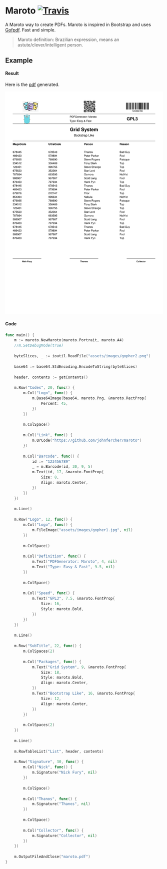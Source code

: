# Maroto [![Travis](https://img.shields.io/badge/coverage-43.8%25-orange.svg)][travis]
A Maroto way to create PDFs. Maroto is inspired in Bootstrap and uses [Gofpdf](https://github.com/jung-kurt/gofpdf). Fast and simple.

> Maroto definition: Brazilian expression, means an astute/clever/intelligent person.

## Example

#### Result
Here is the [pdf](assets/pdf/maroto.pdf) generated.

![result](assets/images/result.jpg)

#### Code
```go
func main() {
	m := maroto.NewMaroto(maroto.Portrait, maroto.A4)
	//m.SetDebugMode(true)

	byteSlices, _ := ioutil.ReadFile("assets/images/gopher2.png")

	base64 := base64.StdEncoding.EncodeToString(byteSlices)

	header, contents := getContents()

	m.Row("Codes", 20, func() {
		m.Col("Logo", func() {
			m.Base64Image(base64, maroto.Png, &maroto.RectProp{
				Percent: 45,
			})
		})

		m.ColSpace()

		m.Col("Link", func() {
			m.QrCode("https://github.com/johnfercher/maroto")
		})

		m.Col("Barcode", func() {
			id := "123456789"
			_ = m.Barcode(id, 30, 9, 5)
			m.Text(id, 17, &maroto.FontProp{
				Size: 8,
				Align: maroto.Center,
			})
		})
	})

	m.Line()

	m.Row("Logo", 12, func() {
		m.Col("Logo", func() {
			m.FileImage("assets/images/gopher1.jpg", nil)
		})

		m.ColSpace()

		m.Col("Definition", func() {
			m.Text("PDFGenerator: Maroto", 4, nil)
			m.Text("Type: Easy & Fast", 9.5, nil)
		})

		m.ColSpace()

		m.Col("Speed", func() {
			m.Text("GPL3", 7.5, &maroto.FontProp{
				Size: 16,
				Style: maroto.Bold,
			})
		})
	})

	m.Line()

	m.Row("SubTitle", 22, func() {
		m.ColSpaces(2)

		m.Col("Packages", func() {
			m.Text("Grid System", 9, &maroto.FontProp{
				Size: 18,
				Style: maroto.Bold,
				Align: maroto.Center,
			})
			m.Text("Bootstrap Like", 16, &maroto.FontProp{
				Size: 12,
				Align: maroto.Center,
			})
		})

		m.ColSpaces(2)
	})

	m.Line()

	m.RowTableList("List", header, contents)

	m.Row("Signature", 30, func() {
		m.Col("Nick", func() {
			m.Signature("Nick Fury", nil)
		})

		m.ColSpace()

		m.Col("Thanos", func() {
			m.Signature("Thanos", nil)
		})

		m.ColSpace()

		m.Col("Collector", func() {
			m.Signature("Collector", nil)
		})
	})

	m.OutputFileAndClose("maroto.pdf")
}
```

[travis]: https://travis-ci.com/johnfercher/maroto